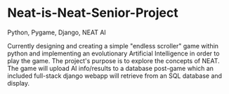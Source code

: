 # Neat-is-Neat-Senior-Project
Python, Pygame, Django, NEAT AI

Currently designing and creating a simple "endless scroller" game within python and implementing an evolutionary Artificial Intelligence in order to play the game. The project's purpose is to explore the concepts of NEAT. The game will upload AI info/results to a database post-game which an included full-stack django webapp will retrieve from an SQL database and display.
